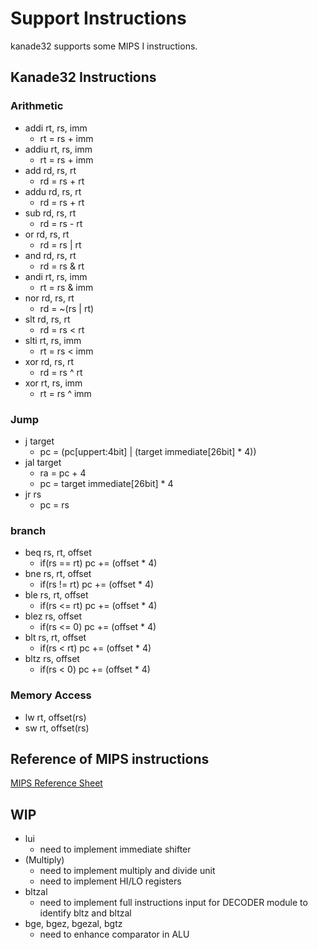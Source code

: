 # Support Instructions
kanade32 supports some MIPS I instructions.

## Kanade32 Instructions

### Arithmetic
- addi rt, rs, imm
    - rt = rs + imm
- addiu rt, rs, imm
    - rt = rs + imm
- add rd, rs, rt
    - rd = rs + rt
- addu rd, rs, rt
    - rd = rs + rt
- sub rd, rs, rt
    - rd = rs - rt
- or rd, rs, rt
    - rd = rs | rt
- and rd, rs, rt
    - rd = rs & rt
- andi rt, rs, imm
    - rt = rs & imm
- nor rd, rs, rt
    - rd = ~(rs | rt)
- slt rd, rs, rt
    - rd = rs < rt
- slti rt, rs, imm
    - rt = rs < imm
- xor rd, rs, rt
    - rd = rs ^ rt
- xor rt, rs, imm
    - rt = rs ^ imm

### Jump
- j target
    - pc = (pc[uppert:4bit] | (target immediate[26bit] * 4))
- jal target
    - ra = pc + 4
    - pc = target immediate[26bit] * 4
- jr rs
    - pc = rs

### branch
- beq rs, rt, offset
    - if(rs == rt) pc += (offset * 4)
- bne rs, rt, offset
    - if(rs != rt) pc += (offset * 4)
- ble rs, rt, offset
    - if(rs <= rt) pc += (offset * 4)
- blez rs, offset
    - if(rs <= 0) pc += (offset * 4)
- blt rs, rt, offset
    - if(rs < rt) pc += (offset * 4)
- bltz rs, offset
    - if(rs < 0) pc += (offset * 4)

### Memory Access
- lw rt, offset(rs)
- sw rt, offset(rs)


## Reference of MIPS instructions
[MIPS Reference Sheet](http://www2.engr.arizona.edu/~ece369/Resources/spim/MIPSReference.pdf)

## WIP
- lui
    - need to implement immediate shifter
- (Multiply)
    - need to implement multiply and divide unit
    - need to implement HI/LO registers
- bltzal
    - need to implement full instructions input for DECODER module to identify bltz and bltzal
- bge, bgez, bgezal, bgtz
    - need to enhance comparator in ALU
